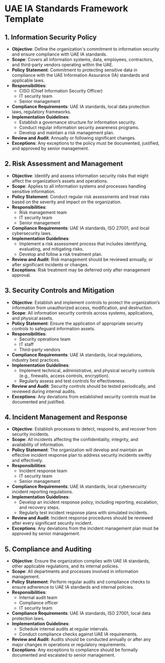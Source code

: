 # UAE IA Standards Framework Template

## 1. Information Security Policy
- **Objective**: Define the organization's commitment to information security and ensure compliance with UAE IA standards.
- **Scope**: Covers all information systems, data, employees, contractors, and third-party vendors operating within the UAE.
- **Policy Statement**: Commitment to protecting sensitive data in compliance with the UAE Information Assurance (IA) standards and applicable laws.
- **Responsibilities**: 
  - CISO (Chief Information Security Officer)
  - IT security team
  - Senior management
- **Compliance Requirements**: UAE IA standards, local data protection laws, regulatory frameworks.
- **Implementation Guidelines**: 
  - Establish a governance structure for information security.
  - Conduct regular information security awareness programs.
  - Develop and maintain a risk management plan.
- **Review and Audit**: Annually or following significant changes.
- **Exceptions**: Any exceptions to the policy must be documented, justified, and approved by senior management.

## 2. Risk Assessment and Management
- **Objective**: Identify and assess information security risks that might affect the organization’s assets and operations.
- **Scope**: Applies to all information systems and processes handling sensitive information.
- **Policy Statement**: Conduct regular risk assessments and treat risks based on the severity and impact on the organization.
- **Responsibilities**: 
  - Risk management team
  - IT security team
  - Senior management
- **Compliance Requirements**: UAE IA standards, ISO 27001, and local cybersecurity laws.
- **Implementation Guidelines**: 
  - Implement a risk assessment process that includes identifying, evaluating, and mitigating risks.
  - Develop and follow a risk treatment plan.
- **Review and Audit**: Risk management should be reviewed annually, or after significant incidents or changes.
- **Exceptions**: Risk treatment may be deferred only after management approval.

## 3. Security Controls and Mitigation
- **Objective**: Establish and implement controls to protect the organization’s information from unauthorized access, modification, and destruction.
- **Scope**: All information security controls across systems, applications, and physical assets.
- **Policy Statement**: Ensure the application of appropriate security controls to safeguard information assets.
- **Responsibilities**: 
  - Security operations team
  - IT staff
  - Third-party vendors
- **Compliance Requirements**: UAE IA standards, local regulations, industry best practices.
- **Implementation Guidelines**: 
  - Implement technical, administrative, and physical security controls (e.g., firewalls, access controls, encryption).
  - Regularly assess and test controls for effectiveness.
- **Review and Audit**: Security controls should be tested periodically, and reviewed during internal audits.
- **Exceptions**: Any deviations from established security controls must be documented and justified.

## 4. Incident Management and Response
- **Objective**: Establish processes to detect, respond to, and recover from security incidents.
- **Scope**: All incidents affecting the confidentiality, integrity, and availability of information.
- **Policy Statement**: The organization will develop and maintain an effective incident response plan to address security incidents swiftly and effectively.
- **Responsibilities**: 
  - Incident response team
  - IT security team
  - Senior management
- **Compliance Requirements**: UAE IA standards, local cybersecurity incident reporting regulations.
- **Implementation Guidelines**: 
  - Develop an incident response policy, including reporting, escalation, and recovery steps.
  - Regularly test incident response plans with simulated incidents.
- **Review and Audit**: Incident response procedures should be reviewed after every significant security incident.
- **Exceptions**: Any deviations from the incident management plan must be approved by senior management.

## 5. Compliance and Auditing
- **Objective**: Ensure the organization complies with UAE IA standards, other applicable regulations, and its internal policies.
- **Scope**: All departments and processes involved in information management.
- **Policy Statement**: Perform regular audits and compliance checks to ensure adherence to UAE IA standards and internal policies.
- **Responsibilities**: 
  - Internal audit team
  - Compliance officer
  - IT security team
- **Compliance Requirements**: UAE IA standards, ISO 27001, local data protection laws.
- **Implementation Guidelines**: 
  - Schedule internal audits at regular intervals.
  - Conduct compliance checks against UAE IA requirements.
- **Review and Audit**: Audits should be conducted annually or after any major changes in operations or regulatory requirements.
- **Exceptions**: Any exceptions to compliance should be formally documented and escalated to senior management.

